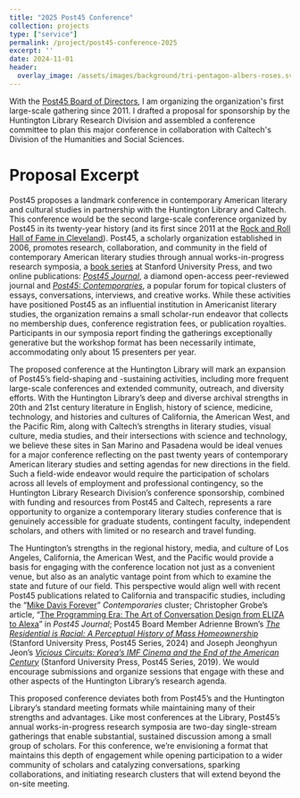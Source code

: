 ```yaml
---
title: "2025 Post45 Conference"
collection: projects
type: ["service"]
permalink: /project/post45-conference-2025
excerpt: ''
date: 2024-11-01
header:
  overlay_image: /assets/images/background/tri-pentagon-albers-roses.svg
---
```


With the [Post45 Board of Directors](https://post45.org/about), I am organizing the organization's first large-scale gathering since 2011. I drafted a proposal for sponsorship by the Huntington Library Research Division and assembled a conference committee to plan this major conference in collaboration with Caltech's Division of the Humanities and Social Sciences.

# Proposal Excerpt

Post45 proposes a landmark conference in contemporary American literary and cultural studies in partnership with the Huntington Library and Caltech. This conference would be the second large-scale conference organized by Post45 in its twenty-year history (and its first since 2011 at the [Rock and Roll Hall of Fame in Cleveland](https://post45.org/2010/10/rock-hall-of-fame-conference/)). Post45, a scholarly organization established in 2006, promotes research, collaboration, and community in the field of contemporary American literary studies through annual works-in-progress research symposia, a [book series](https://www.sup.org/books/series/post45) at Stanford University Press, and two online publications: [*Post45 Journal*](https://post45.org/journal), a diamond open-access peer-reviewed journal and [*Post45: Contemporaries*](https://post45.org/contemporaries/), a popular forum for topical clusters of essays, conversations, interviews, and creative works. While these activities have positioned Post45 as an influential institution in Americanist literary studies, the organization remains a small scholar-run endeavor that collects no membership dues, conference registration fees, or publication royalties. Participants in our symposia report finding the gatherings exceptionally generative but the workshop format has been necessarily intimate, accommodating only about 15 presenters per year.

The proposed conference at the Huntington Library will mark an expansion of Post45’s field-shaping and -sustaining activities, including more frequent large-scale conferences and extended community, outreach, and diversity efforts. With the Huntington Library’s deep and diverse archival strengths in 20th and 21st century literature in English, history of science, medicine, technology, and histories and cultures of California, the American West, and the Pacific Rim, along with Caltech’s strengths in literary studies, visual culture, media studies, and their intersections with science and technology, we believe these sites in San Marino and Pasadena would be ideal venues for a major conference reflecting on the past twenty years of contemporary American literary studies and setting agendas for new directions in the field. Such a field-wide endeavor would require the participation of scholars across all levels of employment and professional contingency, so the Huntington Library Research Division’s conference sponsorship, combined with funding and resources from Post45 and Caltech, represents a rare opportunity to organize a contemporary literary studies conference that is genuinely accessible for graduate students, contingent faculty, independent scholars, and others with limited or no research and travel funding.

The Huntington’s strengths in the regional history, media, and culture of Los Angeles, California, the American West, and the Pacific would provide a basis for engaging with the conference location not just as a convenient venue, but also as an analytic vantage point from which to examine the state and future of our field. This perspective would align well with recent Post45 publications related to California and transpacific studies, including the “[Mike Davis Forever](https://post45.org/sections/contemporaries-essays/mike-davis-forever/)” *Contemporaries* cluster; Christopher Grobe’s article, “[The Programming Era: The Art of Conversation Design from ELIZA to Alexa](https://post45.org/2023/03/the-programming-era/)” in *Post45 Journal*; Post45 Board Member Adrienne Brown’s [*The Residential is Racial: A Perceptual History of Mass Homeownership*](https://www.sup.org/books/literary-studies-and-literature/residential-racial) (Stanford University Press, Post45 Series, 2024) and Joseph Jeonghyun Jeon’s [*Vicious Circuits: Korea’s IMF Cinema and the End of the American Century*](https://www.sup.org/books/media-studies/vicious-circuits) (Stanford University Press, Post45 Series, 2019). We would encourage submissions and organize sessions that engage with these and other aspects of the Huntington Library’s research agenda.

This proposed conference deviates both from Post45’s and the Huntington Library’s standard meeting formats while maintaining many of their strengths and advantages. Like most conferences at the Library, Post45’s annual works-in-progress research symposia are two-day single-stream gatherings that enable substantial, sustained discussion among a small group of scholars. For this conference, we’re envisioning a format that maintains this depth of engagement while opening participation to a wider community of scholars and catalyzing conversations, sparking collaborations, and initiating research clusters that will extend beyond the on-site meeting.

